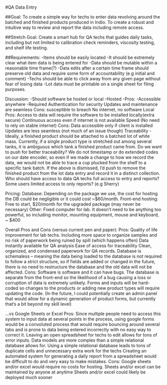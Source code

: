 #QA Data Entry

##Goal:
To create a simple way for techs to enter data revolving around the batched and finished products produced in Indio. To create a robust and intuitive way to review and report the data including remote access.

##Stretch Goal:
Create a smart hub for QA techs that guides daily tasks, including but not limited to calibration check reminders, viscosity testing, and shelf life testing.


##Requirements:
-Items should be easily located
-It should be extremely clear what item data is being entered for
-Data should be mutable within a reasonable time frame(?)
-Data edits after a certain time frame should preserve old data and require some form of accountability (e.g initial and comment)
-Techs should be able to click away from any given page without fear of losing data
-Lot data must be printable on a single sheet for filing purposes.

Discussion:
-Should software be hosted or local
  -Hosted 
    -Pros:
      -Accessible anywhere
      -Required Authentication for security
Updates and maintenance are seamless
Cons:
susceptible to breach
No internet, no software
Local
Pros:
Access to data will require the software to be installed locally(extra secure)
Continuous access even if internet is not available
Speed (No need to rely on stable internet)
Cons:
Data accessible only if client is installed
Updates are less seamless (not much of an issue though)
Traceability - Ideally, a finished product should be attached to a batched lot of white mass. Currently, if a single product type is stretched out among several tanks, it is ambiguous which tank a finished product came from. Do we want to push for better traceability? We do not timestamp or do extended codes on our date encoder, so even if we made a change to how we record the data, we would not be able to trace a cup plucked from the shelf to a specific tank batch.
If the above is dismissed, I’d push to remove the finished product from the lot data entry and record it in a distinct collection.
Who should have access to data
QA techs full access to entry and reports?
Some users limited access to only reports? (e.g Sherry)

Pricing:
Database: Depending on the package we use, the cost for hosting the DB could be negligible or it could cost ~$60/month.
Front-end hosting: Free to start, $20/month for the upgraded package (may never be necessary)
Other: Fixed computer for lab. It doesn’t need to be anything too powerful, so including monitor, mounting equipment, mouse and keyboard, ~ $400

Overall Pros and Cons (versus current pen and paper):
Pros:
Quality of life improvement for lab techs. Including more space to organize samples and no risk of paperwork being ruined by spill (which happens often)
Data instantly available for QA analysis
Ease of access for traceability
Clean, organized, and condensed paperwork for QA records.
Database is schemaless – meaning the data being loaded to the database is not required to follow a strict structure, so if fields are added or changed in the future, there is no need to restructure the database and the old data will not be affected.
Cons:
Software is software and it can have bugs. The database is separate from the front-end so the likelihood of a bug causing a loss or corruption of data is extremely unlikely.
Forms and inputs will be hard-coded so changes to the products or adding new product types will require updating the code. (In the future, I could potentially create an admin panel that would allow for a dynamic generation of product forms, but currently that’s a bit beyond my skill level)

…vs Google Sheets or Excel
Pros:
Since multiple people need to access this system to input data at several points in the process, using google forms would be a convoluted process that would require bouncing around several tabs and is prone to data being entered incorrectly with no easy way to correct it.
Leaving an open spreadsheet for techs to edit allows for tons of error inputs.
Data models are more complex than a simple relational database allows for. Using a simple relational database leads to tons of duplicate cells and unnecessary extra work for the techs
Creating an automated system for generating a daily report from a spreadsheet would be difficult to do and very easy to make mistakes.
Cons:
Google sheets and/or excel would require no costs for hosting.
Sheets and/or excel can be maintained by anyone at anytime
Sheets and/or excel could likely be deployed much sooner
	
